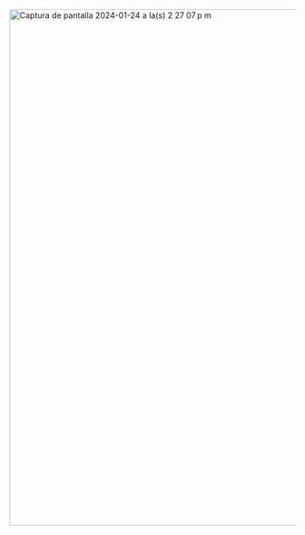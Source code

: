 <!--
**DanielGalindoDev/DanielGalindoDev** is a ✨ _special_ ✨ repository because its `README.md` (this file) appears on your GitHub profile.

Here are some ideas to get you started:

- 🔭 I’m currently working on ...
- 🌱 I’m currently learning ...
- 👯 I’m looking to collaborate on ...
- 🤔 I’m looking for help with ...
- 💬 Ask me about ...
- 📫 How to reach me: ...
- 😄 Pronouns: ...
- ⚡ Fun fact: ...
-->

<img width="911" alt="Captura de pantalla 2024-01-24 a la(s) 2 27 07 p m" src="https://github.com/DanielGalindoDev/DanielGalindoDev/assets/129880574/8dc7946f-62fa-4577-9446-cc38d941479e">

